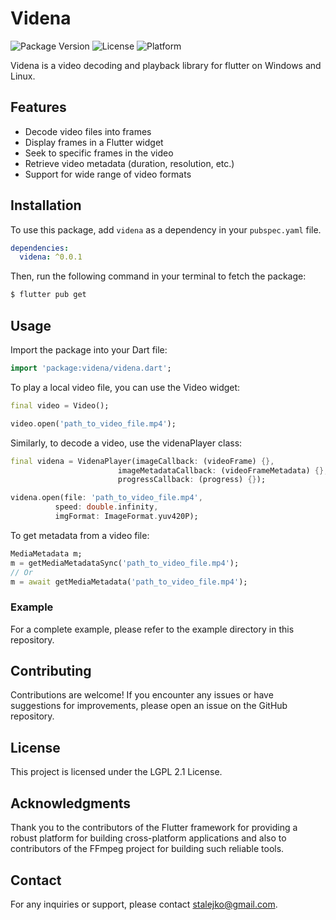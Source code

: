 # Videna

![Package Version](https://img.shields.io/pub/v/videna)
![License](https://img.shields.io/github/license/Stani-s/videna)
![Platform](https://img.shields.io/badge/platform-flutter-ff69b4)
 
Videna is a video decoding and playback library for flutter on Windows and Linux.


## Features

- Decode video files into frames
- Display frames in a Flutter widget
- Seek to specific frames in the video
- Retrieve video metadata (duration, resolution, etc.)
- Support for wide range of video formats

## Installation

To use this package, add `videna` as a dependency in your `pubspec.yaml` file.

```yaml
dependencies:
  videna: ^0.0.1
```
Then, run the following command in your terminal to fetch the package:

```bash
$ flutter pub get
```

## Usage

Import the package into your Dart file:

```dart
import 'package:videna/videna.dart';
```

To play a local video file, you can use the Video widget:

```dart
final video = Video();

video.open('path_to_video_file.mp4');
```

Similarly, to decode a video, use the videnaPlayer class:
```dart
final videna = VidenaPlayer(imageCallback: (videoFrame) {},
                        imageMetadataCallback: (videoFrameMetadata) {},
                        progressCallback: (progress) {});

videna.open(file: 'path_to_video_file.mp4',
          speed: double.infinity,
          imgFormat: ImageFormat.yuv420P);
```

To get metadata from a video file:

```dart
MediaMetadata m;
m = getMediaMetadataSync('path_to_video_file.mp4');
// Or
m = await getMediaMetadata('path_to_video_file.mp4');
```

### Example

For a complete example, please refer to the example directory in this repository.

## Contributing

Contributions are welcome! If you encounter any issues or have suggestions for improvements, please open an issue on the GitHub repository.

## License

This project is licensed under the LGPL 2.1 License.

## Acknowledgments

  Thank you to the contributors of the Flutter framework for providing a robust platform for building cross-platform applications and also to contributors of the FFmpeg project for building such reliable tools.

## Contact

For any inquiries or support, please contact stalejko@gmail.com.

